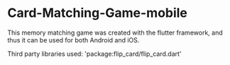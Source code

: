 # Card-Matching-Game-mobile
This memory matching game was created with the flutter framework, and thus it can be used for both Android and iOS.

Third party libraries used: 'package:flip_card/flip_card.dart'
